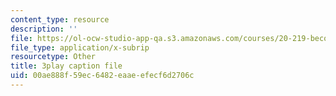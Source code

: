 ```yaml
---
content_type: resource
description: ''
file: https://ol-ocw-studio-app-qa.s3.amazonaws.com/courses/20-219-becoming-the-next-bill-nye-writing-and-hosting-the-educational-show-january-iap-2015/00ae888f59ec6482eaaeefecf6d2706c_ZMe7jSsPmW4.srt
file_type: application/x-subrip
resourcetype: Other
title: 3play caption file
uid: 00ae888f-59ec-6482-eaae-efecf6d2706c
---
```

